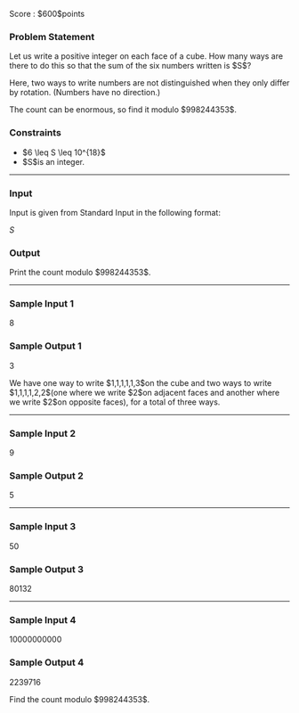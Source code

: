 
<div>

<span>

<span>

<p>
Score : $600$points
</p>

<div>

<section>

### **Problem Statement**

<p>
Let us write a positive integer on each face of a cube. How many ways are there to do this so that the sum of the six numbers written is $S$?
</p>

<p>
Here, two ways to write numbers are not distinguished when they only differ by rotation. (Numbers have no direction.)
</p>

<p>
The count can be enormous, so find it modulo $998244353$.
</p>

</section>

</div>

<div>

<section>

### **Constraints**

<ul>

<li>
$6 \leq S \leq 10^{18}$
</li>

<li>
$S$is an integer.
</li>

</ul>

</section>

</div>

---

<div>

<div>

<section>

### **Input**

<p>
Input is given from Standard Input in the following format:
</p>

<div>

$S$
</div>

</section>

</div>

<div>

<section>

### **Output**

<p>
Print the count modulo $998244353$.
</p>

</section>

</div>

</div>

---

<div>

<section>

### **Sample Input 1**

<div>

8

</div>

</section>

</div>

<div>

<section>

### **Sample Output 1**

<div>

3

</div>

<p>
We have one way to write $1,1,1,1,1,3$on the cube and two ways to write $1,1,1,1,2,2$(one where we write $2$on adjacent faces and another where we write $2$on opposite faces), for a total of three ways.
</p>

</section>

</div>

---

<div>

<section>

### **Sample Input 2**

<div>

9

</div>

</section>

</div>

<div>

<section>

### **Sample Output 2**

<div>

5

</div>

</section>

</div>

---

<div>

<section>

### **Sample Input 3**

<div>

50

</div>

</section>

</div>

<div>

<section>

### **Sample Output 3**

<div>

80132

</div>

</section>

</div>

---

<div>

<section>

### **Sample Input 4**

<div>

10000000000

</div>

</section>

</div>

<div>

<section>

### **Sample Output 4**

<div>

2239716

</div>

<p>
Find the count modulo $998244353$.
</p>

</section>

</div>

</span>

</span>

</div>
